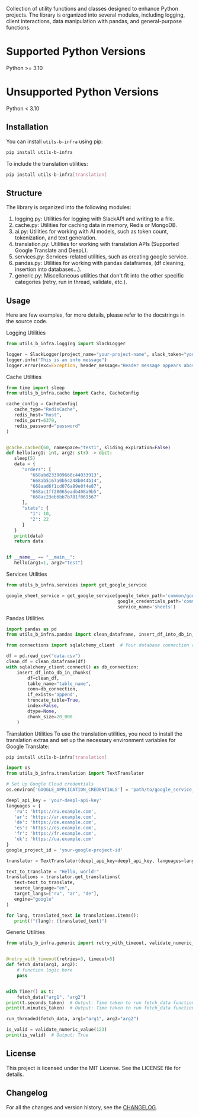 Collection of utility functions and classes designed to enhance Python projects.
The library is organized into several modules, including logging, client interactions,
data manipulation with pandas, and general-purpose functions.

# Supported Python Versions

Python >= 3.10

# Unsupported Python Versions

Python < 3.10

## Installation

You can install `utils-b-infra` using pip:

```bash
pip install utils-b-infra
```

To include the translation utilities:

```bash
pip install utils-b-infra[translation]
````

## Structure

The library is organized into the following modules:

1. logging.py: Utilities for logging with SlackAPI and writing to a file.
2. cache.py: Utilities for caching data in memory, Redis or MongoDB.
3. ai.py: Utilities for working with AI models, such as token count, tokenization, and text generation.
4. translation.py: Utilities for working with translation APIs (Supported Google Translate and DeepL).
5. services.py: Services-related utilities, such as creating google service.
6. pandas.py: Utilities for working with pandas dataframes, (df cleaning, insertion into databases...).
7. generic.py: Miscellaneous utilities that don't fit into the other specific categories (retry, run in thread,
   validate, etc.).

## Usage

Here are few examples, for more details, please refer to the docstrings in the source code.

Logging Utilities

```python
from utils_b_infra.logging import SlackLogger

logger = SlackLogger(project_name="your-project-name", slack_token="your-slack-token", slack_channel_id="channel-id")
logger.info("This is an info message")
logger.error(exc=Exception, header_message="Header message appears above the exception message in the Slack message")
```

Cache Utilities

```python
from time import sleep
from utils_b_infra.cache import Cache, CacheConfig

cache_config = CacheConfig(
   cache_type="RedisCache",
   redis_host="host",
   redis_port=6379,
   redis_password="password"
)


@cache.cached(60, namespace="test1", sliding_expiration=False)
def hello(arg1: int, arg2: str) -> dict:
   sleep(5)
   data = {
      "orders": [
         "668abd233909666c44033913",
         "668ab5167a0b54248b044b14",
         "668aad6f1cd076a89e0f4e87",
         "668ac1ff28065eadb408a9b5",
         "668ac23eb6bb7b781f069567"
      ],
      "stats": {
         "1": 10,
         "2": 22
      }
   }
   print(data)
   return data


if __name__ == "__main__":
   hello(arg1=1, arg2="test")
```

Services Utilities

```python
from utils_b_infra.services import get_google_service

google_sheet_service = get_google_service(google_token_path='common/google_token.json',
                                          google_credentials_path='common/google_credentials.json',
                                          service_name='sheets')
```

Pandas Utilities

```python
import pandas as pd
from utils_b_infra.pandas import clean_dataframe, insert_df_into_db_in_chunks

from connections import sqlalchemy_client  # Your database connection client

df = pd.read_csv("data.csv")
clean_df = clean_dataframe(df)
with sqlalchemy_client.connect() as db_connection:
    insert_df_into_db_in_chunks(
        df=clean_df,
        table_name="table_name",
        conn=db_connection,
        if_exists='append',
        truncate_table=True,
        index=False,
        dtype=None,
        chunk_size=20_000
    )
```

Translation Utilities
To use the translation utilities, you need to install the translation extras and set up the necessary environment
variables for Google Translate:

```bash
pip install utils-b-infra[translation]
```

```python
import os
from utils_b_infra.translation import TextTranslator

# Set up Google Cloud credentials
os.environ['GOOGLE_APPLICATION_CREDENTIALS'] = 'path/to/google_service_account.json'

deepl_api_key = 'your-deepl-api-key'
languages = {
   'ru': 'https://ru.example.com',
   'ar': 'https://ar.example.com',
   'de': 'https://de.example.com',
   'es': 'https://es.example.com',
   'fr': 'https://fr.example.com',
   'uk': 'https://ua.example.com'
}
google_project_id = 'your-google-project-id'

translator = TextTranslator(deepl_api_key=deepl_api_key, languages=languages, google_project_id=google_project_id)

text_to_translate = "Hello, world!"
translations = translator.get_translations(
   text=text_to_translate,
   source_language="en",
   target_langs=["ru", "ar", "de"],
   engine="google"
)

for lang, translated_text in translations.items():
   print(f"{lang}: {translated_text}")
```

Generic Utilities

```python
from utils_b_infra.generic import retry_with_timeout, validate_numeric_value, run_threaded, Timer


@retry_with_timeout(retries=3, timeout=5)
def fetch_data(arg1, arg2):
    # function logic here
    pass


with Timer() as t:
    fetch_data("arg1", "arg2")
print(t.seconds_taken)  # Output: Time taken to run fetch_data function (in seconds)
print(t.minutes_taken)  # Output: Time taken to run fetch_data function (in minutes)

run_threaded(fetch_data, arg1="arg1", arg2="arg2")

is_valid = validate_numeric_value(123)
print(is_valid)  # Output: True
```

## License

This project is licensed under the MIT License. See the LICENSE file for details.

## Changelog

For all the changes and version history, see the [CHANGELOG](CHANGELOG.md).

